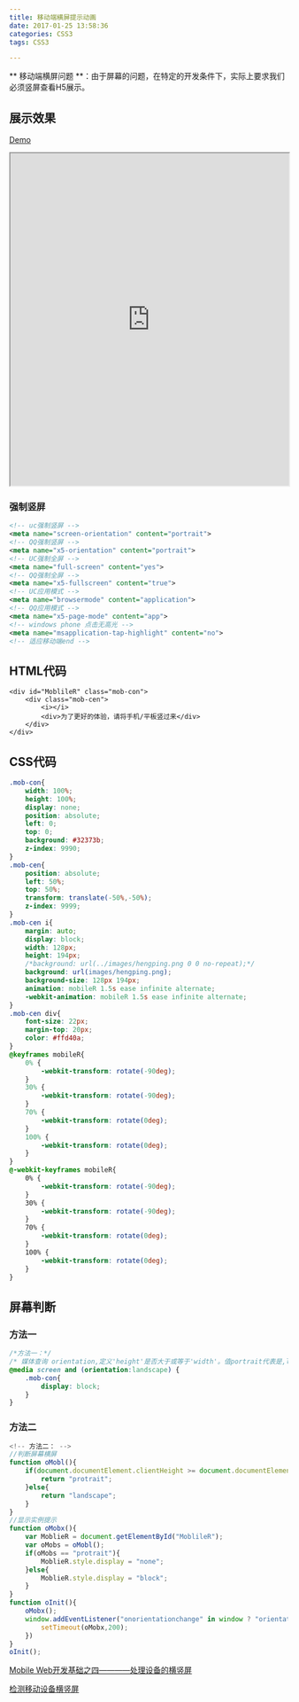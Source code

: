 ```yaml
---
title: 移动端横屏提示动画
date: 2017-01-25 13:58:36
categories: CSS3
tags: CSS3

---
```

** 移动端横屏问题 **：由于屏幕的问题，在特定的开发条件下，实际上要求我们必须竖屏查看H5展示。

## 展示效果

[Demo](http://luuman.github.io/CSS3/MobileRotate/)

<iframe width="100%" height="600px" src="http://luuman.github.io/CSS3/MobileRotate/"></iframe>

### 强制竖屏

```XML
<!-- uc强制竖屏 -->
<meta name="screen-orientation" content="portrait">
<!-- QQ强制竖屏 -->
<meta name="x5-orientation" content="portrait">
<!-- UC强制全屏 -->
<meta name="full-screen" content="yes">
<!-- QQ强制全屏 -->
<meta name="x5-fullscreen" content="true">
<!-- UC应用模式 -->
<meta name="browsermode" content="application">
<!-- QQ应用模式 -->
<meta name="x5-page-mode" content="app">
<!-- windows phone 点击无高光 -->
<meta name="msapplication-tap-highlight" content="no">
<!-- 适应移动端end -->
```

## HTML代码

```applescript
<div id="MoblileR" class="mob-con">
    <div class="mob-cen">
        <i></i>
        <div>为了更好的体验，请将手机/平板竖过来</div>
    </div>
</div>
```

## CSS代码

```Css
.mob-con{
    width: 100%;
    height: 100%;
    display: none;
    position: absolute;
    left: 0;
    top: 0;
    background: #32373b;
    z-index: 9990;
}
.mob-cen{
    position: absolute;
    left: 50%;
    top: 50%;
    transform: translate(-50%,-50%);
    z-index: 9999;
}
.mob-cen i{
    margin: auto;
    display: block;
    width: 128px;
    height: 194px;
    /*background: url(../images/hengping.png 0 0 no-repeat);*/
    background: url(images/hengping.png);
    background-size: 128px 194px;
    animation: mobileR 1.5s ease infinite alternate;
    -webkit-animation: mobileR 1.5s ease infinite alternate;
}
.mob-cen div{
    font-size: 22px;
    margin-top: 20px;
    color: #ffd40a;
}
@keyframes mobileR{
    0% {
        -webkit-transform: rotate(-90deg);
    }
    30% {
        -webkit-transform: rotate(-90deg);
    }
    70% {
        -webkit-transform: rotate(0deg);
    }
    100% {
        -webkit-transform: rotate(0deg);
    }
}
@-webkit-keyframes mobileR{
    0% {
        -webkit-transform: rotate(-90deg);
    }
    30% {
        -webkit-transform: rotate(-90deg);
    }
    70% {
        -webkit-transform: rotate(0deg);
    }
    100% {
        -webkit-transform: rotate(0deg);
    }
}
```

## 屏幕判断

### 方法一

```Css
/*方法一：*/
/* 媒体查询 orientation,定义'height'是否大于或等于'width'。值portrait代表是,landscape代表否  */
@media screen and (orientation:landscape) {
    .mob-con{
        display: block;
    }
}
```

### 方法二

```Javascript
<!-- 方法二： -->
//判断屏幕横屏
function oMobl(){
    if(document.documentElement.clientHeight >= document.documentElement.clientWidth){
        return "protrait";
    }else{
        return "landscape";
    }
}
//显示实例提示
function oMobx(){
    var MoblieR = document.getElementById("MoblileR");
    var oMobs = oMobl();
    if(oMobs == "protrait"){
        MoblieR.style.display = "none";
    }else{
        MoblieR.style.display = "block";
    }
}
function oInit(){
    oMobx();
    window.addEventListener("onorientationchange" in window ? "orientationchange" : "resize",function(){
        setTimeout(oMobx,200);
    })
}
oInit();
```

[Mobile Web开发基础之四————处理设备的横竖屏](http://blessdyb.iteye.com/blog/1537076)

[检测移动设备横竖屏](http://www.cnblogs.com/xbf321/p/4081829.html)